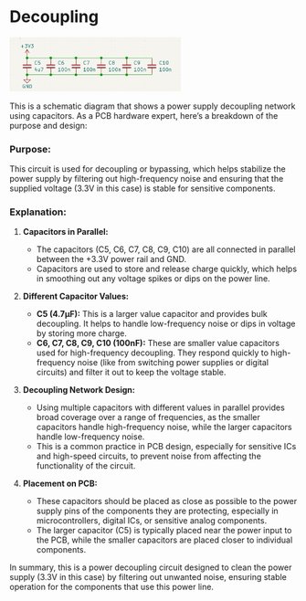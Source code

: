 # Decoupling

<img src="image/decoupling.png" alt="decoupling" width="300">

This is a schematic diagram that shows a power supply decoupling network using capacitors. As a PCB hardware expert, here’s a breakdown of the purpose and design:

### Purpose:
This circuit is used for decoupling or bypassing, which helps stabilize the power supply by filtering out high-frequency noise and ensuring that the supplied voltage (3.3V in this case) is stable for sensitive components.

### Explanation:

1. **Capacitors in Parallel:**
   - The capacitors (C5, C6, C7, C8, C9, C10) are all connected in parallel between the +3.3V power rail and GND.
   - Capacitors are used to store and release charge quickly, which helps in smoothing out any voltage spikes or dips on the power line.
  
2. **Different Capacitor Values:**
   - **C5 (4.7µF):** This is a larger value capacitor and provides bulk decoupling. It helps to handle low-frequency noise or dips in voltage by storing more charge.
   - **C6, C7, C8, C9, C10 (100nF):** These are smaller value capacitors used for high-frequency decoupling. They respond quickly to high-frequency noise (like from switching power supplies or digital circuits) and filter it out to keep the voltage stable.
  
3. **Decoupling Network Design:**
   - Using multiple capacitors with different values in parallel provides broad coverage over a range of frequencies, as the smaller capacitors handle high-frequency noise, while the larger capacitors handle low-frequency noise.
   - This is a common practice in PCB design, especially for sensitive ICs and high-speed circuits, to prevent noise from affecting the functionality of the circuit.

4. **Placement on PCB:**
   - These capacitors should be placed as close as possible to the power supply pins of the components they are protecting, especially in microcontrollers, digital ICs, or sensitive analog components.
   - The larger capacitor (C5) is typically placed near the power input to the PCB, while the smaller capacitors are placed closer to individual components.

In summary, this is a power decoupling circuit designed to clean the power supply (3.3V in this case) by filtering out unwanted noise, ensuring stable operation for the components that use this power line.